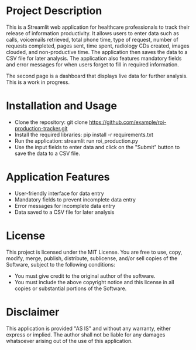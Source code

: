 # Project Description
This is a Streamlit web application for healthcare professionals to track their release of information productivity. It allows users to enter data such as calls, voicemails retrieved, total phone time, type of request, number of requests completed, pages sent, time spent, radiology CDs created, images clouded, and non-productive time. The application then saves the data to a CSV file for later analysis. The application also features mandatory fields and error messages for when users forget to fill in required information.

The second page is a dashboard that displays live data for further analysis. This is a work in progress.

# Installation and Usage

* Clone the repository: git clone https://github.com/example/roi-production-tracker.git
* Install the required libraries: pip install -r requirements.txt
* Run the application: streamlit run roi_production.py
* Use the input fields to enter data and click on the "Submit" button to save the data to a CSV file.

# Application Features

* User-friendly interface for data entry
* Mandatory fields to prevent incomplete data entry
* Error messages for incomplete data entry
* Data saved to a CSV file for later analysis

# License
This project is licensed under the MIT License. You are free to use, copy, modify, merge, publish, distribute, sublicense, and/or sell copies of the Software, subject to the following conditions:

* You must give credit to the original author of the software.
* You must include the above copyright notice and this license in all copies or substantial portions of the Software.

# Disclaimer
This application is provided "AS IS" and without any warranty, either express or implied. The author shall not be liable for any damages whatsoever arising out of the use of this application.
